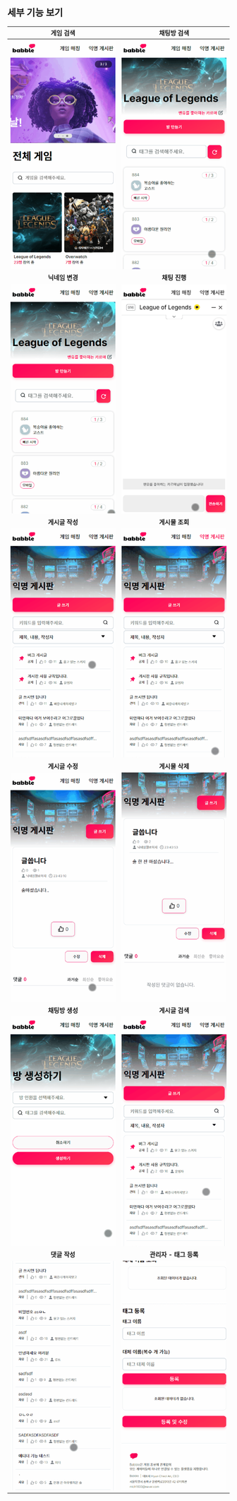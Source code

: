 ## 세부 기능 보기

|             **게임 검색**              |            **채팅방 검색**             |
| :------------------------------------: | :------------------------------------: |
|   ![게임검색](./images/게임검색.gif)   |     ![방검색](./images/방검색.gif)     |
|            **닉네임 변경**             |             **채팅 진행**              |
| ![닉네임변경](./images/닉네임변경.gif) |     ![채팅방](./images/채팅방.gif)     |
|            **게시글 작성**             |            **게시물 조회**             |
| ![게시글작성](./images/게시글작성.gif) | ![게시글조회](./images/게시글조회.gif) |
|            **게시글 수정**             |            **게시물 삭제**             |
| ![게시글수정](./images/게시글수정.gif) | ![게시글삭제](./images/게시글삭제.gif) |
|            **채팅방 생성**             |            **게시글 검색**             |
|     ![방생성](./images/방생성.gif)     | ![게시글검색](./images/게시글검색.gif) |
|             **댓글 작성**              |         **관리자 - 태그 등록**         |
|   ![댓글작성](./images/댓글작성.gif)   |    ![태그 등록](./images/태그.gif)     |
